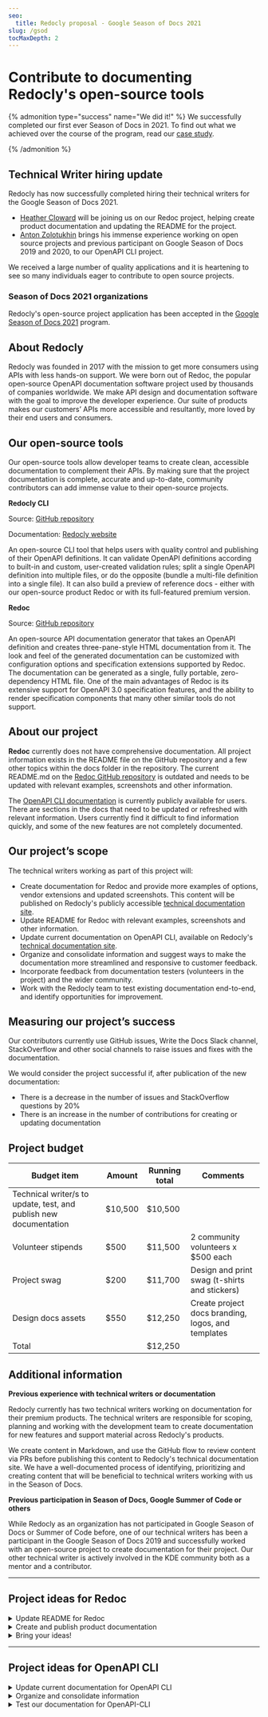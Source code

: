 ```yaml
---
seo:
  title: Redocly proposal - Google Season of Docs 2021
slug: /gsod
tocMaxDepth: 2
---
```


# Contribute to documenting Redocly's open-source tools

{% admonition type="success" name="We did it!" %}
We successfully completed our first ever Season of Docs in 2021. To find out what we achieved over the course of the program, read our [case study](./casestudy.md).

{% /admonition %}

## Technical Writer hiring update

Redocly has now successfully completed hiring their technical writers for the Google Season of Docs 2021.

- [Heather Cloward](https://twitter.com/HeatherCloward1) will be joining us on our Redoc project, helping create product documentation and updating the README for the project.
- [Anton Zolotukhin](https://www.linkedin.com/in/bandantonio/) brings his immense experience working on open source projects and previous participant on Google Season of Docs 2019 and 2020, to our OpenAPI CLI project.

We received a large number of quality applications and it is heartening to see so many individuals eager to contribute to open source projects.

### Season of Docs 2021 organizations

Redocly's open-source project application has been accepted in the [Google Season of Docs 2021](https://developers.google.com/season-of-docs/docs/participants) program.

## About Redocly

Redocly was founded in 2017 with the mission to get more consumers using APIs with less hands-on support. We were born out of Redoc, the popular open-source OpenAPI documentation software project used by thousands of companies worldwide. We make API design and documentation software with the goal to improve the developer experience. Our suite of products makes our customers’ APIs more accessible and resultantly, more loved by their end users and consumers.

## Our open-source tools

Our open-source tools allow developer teams to create clean, accessible documentation to complement their APIs. By making sure that the project documentation is complete, accurate and up-to-date, community contributors can add immense value to their open-source projects.

**Redocly CLI**

Source: [GitHub repository](https://github.com/Redocly/redocly-cli)

Documentation: [Redocly website](https://redocly.com/docs/cli/)

An open-source CLI tool that helps users with quality control and publishing of their OpenAPI definitions. It can validate OpenAPI definitions according to built-in and custom, user-created validation rules; split a single OpenAPI definition into multiple files, or do the opposite (bundle a multi-file definition into a single file). It can also build a preview of reference docs - either with our open-source product Redoc or with its full-featured premium version.

**Redoc**

Source: [GitHub repository](https://github.com/Redocly/redoc)

An open-source API documentation generator that takes an OpenAPI definition and creates three-pane-style HTML documentation from it. The look and feel of the generated documentation can be customized with configuration options and specification extensions supported by Redoc. The documentation can be generated as a single, fully portable, zero-dependency HTML file. One of the main advantages of Redoc is its extensive support for OpenAPI 3.0 specification features, and the ability to render specification components that many other similar tools do not support.

## About our project

**Redoc** currently does not have comprehensive documentation. All project information exists in the README file on the GitHub repository and a few other topics within the docs folder in the repository. The current README.md on the [Redoc GitHub repository](https://github.com/Redocly/redoc) is outdated and needs to be updated with relevant examples, screenshots and other information.

The [OpenAPI CLI documentation](https://redocly.com/docs/cli/) is currently publicly available for users. There are sections in the docs that need to be updated or refreshed with relevant information. Users currently find it difficult to find information quickly, and some of the new features are not completely documented.

## Our project’s scope

The technical writers working as part of this project will:

- Create documentation for Redoc and provide more examples of options, vendor extensions and updated screenshots. This content will be published on Redocly's publicly accessible [technical documentation site](https://redocly.com/docs/).
- Update README for Redoc with relevant examples, screenshots and other information.
- Update current documentation on OpenAPI CLI, available on Redocly's [technical documentation site](https://redocly.com/docs/cli/).
- Organize and consolidate information and suggest ways to make the documentation more streamlined and responsive to customer feedback.
- Incorporate feedback from documentation testers (volunteers in the project) and the wider community.
- Work with the Redocly team to test existing documentation end-to-end, and identify opportunities for improvement.

## Measuring  our project’s success

Our contributors currently use GitHub issues, Write the Docs Slack channel, StackOverflow and other social channels to raise issues and fixes with the documentation.

We would consider the project successful if, after publication of the new documentation:

- There is a decrease in the number of issues and StackOverflow questions by 20%
- There is an increase in the number of contributions for creating or updating documentation

## Project budget

Budget item  | Amount | Running total |  Comments
--|---|---|--
Technical writer/s to update, test, and publish new documentation | $10,500  | $10,500 |
Volunteer stipends | $500  | $11,500  | 2 community volunteers x $500 each
Project swag  | $200  | $11,700  |  Design and print swag (t-shirts and stickers)
Design docs assets  | $550 | $12,250  |  Create project docs branding, logos, and templates
Total  |   | $12,250  |

## Additional information

**Previous experience with technical writers or documentation**

Redocly currently has two technical writers working on documentation for their premium products. The technical writers are responsible for scoping, planning and working with the development team to create documentation for new features and support material across Redocly's products.

We create content in Markdown, and use the GitHub flow to review content via PRs before publishing this content to Redocly's technical documentation site. We have a well-documented process of identifying, prioritizing and creating content that will be beneficial to technical writers working with us in the Season of Docs.

**Previous participation in Season of Docs, Google Summer of Code or others**

While Redocly as an organization has not participated in Google Season of Docs or Summer of Code before, one of our technical writers has been a participant in the Google Season of Docs 2019 and successfully worked with an open-source project to create documentation for their project. Our other technical writer is actively involved in the KDE community both as a mentor and a contributor.

***
## Project ideas for Redoc

<details>
<summary>Update README for Redoc</summary>

### Problem

The current README.md on the [Redoc GitHub repository](https://github.com/Redocly/redoc) is outdated and needs to be updated with relevant examples, screenshots and other information. We need a contributor who can quickly get familiar with Redoc and improve the README for other community members.

As part of this project, the technical writer will also review closed issues in the Redoc repository, and use this feedback to update the README file.

### How would we measure success?

- Decrease in the number of first-timer issues raised
- Increase in the number of new stars (More stars will validate the usefulness and effectiveness of the docs)

### What skills would a technical writer need to work on this project?

**Must have**: Familiarity with OpenAPI and Redoc

**Nice to have**: Familiarity with GitHub flow, JSON schema, Project management skills

**Tools we use**: Slack, GitHub PRs and issues

### Volunteers

As part of the project, we have the following volunteers:

- @Roman, can help with answering questions about our product code
- @Swapnil, happy to review docs pull requests
- @Ivana, can walk through current contribution process with technical writer

### Contact info

Technical writers interested in working on this project can email gsod@redoc.ly. Please include links to your technical writing work or portfolio/résumé/CV.

</details>

<details>
<summary>Create and publish product documentation</summary>

### Problem

Redoc currently does not have comprehensive documentation. All project information exists in the README file on the GitHub repository and a few other topics within the docs folder in the repository. We need a technical writer to create documentation for Redoc features and provide more examples of options, vendor extensions and updated screenshots.

### How would we measure success?

- Decrease in the number of issues raised for topics covered in the documentation
- Increase in the number of new stars (More stars will validate the usefulness and effectiveness of the docs)

### What skills would a technical writer need to work on this project?

**Nice to have**: Experience creating documentation sites, knowledge of GitHub flows, familiarity with Redoc.

### Volunteers

As part of the project, we have the following volunteers:

@Ivana, to review docs pull requests
@Swapnil, can assist with discussing information architecture of the documentation site

### Contact info

Technical writers interested in working on this project can email gsod@redoc.ly. Please include links to your technical writing work or portfolio/résumé/CV.

</details>

<details>
<summary>Bring your ideas!</summary>

### About Redoc

Redoc is an open-source tool that generates API documentation from OpenAPI specifications. Using Redoc, you can create clean, customizable documentation with a three-panel design. Developers and contributors can write descriptions using Markdown.

### Your project ideas

Outside of the project ideas listed above, we would love to hear your ideas on how you think you can improve our documentation and positively impact the developer experience. This could be in the form of tutorials, videos, training courses etc.

Feel free to contact us with your ideas.

### Contact info

Technical writers interested in volunteering and proposing ideas can email gsod@redoc.ly.

</details>

***

## Project ideas for OpenAPI CLI

<details>
<summary>Update current documentation for OpenAPI CLI</summary>

### Problem

The OpenAPI CLI documentation is currently publicly available for users. There are sections in the docs that need to be updated or refreshed. These sections include, but are not limited to, custom plugins and rules. We need a technical writer (ideally with a developer background or experience in development) who can update the OpenAPI CLI documentation with these guides, as it involves building and testing custom plugins.

### How would we measure success?

- Decrease in the number of issues raised by new contributors
- Increase in the number of new stars (More stars will validate the usefulness and effectiveness of the docs)

### What skills would a technical writer need to work on this project?

**Must have**: Familiarity with OpenAPI

**Nice to have**: Familiarity with Github flow, JSON schema, Experience with validation/linting tools, Project management skills

**Tools we use**: Slack, GitHub PRs and issues

### Volunteers

As part of the project, we have the following volunteers:

@Swapnil, happy to review docs pull requests
@Ivana, can walk through current contribution process with technical writer

### Contact info

Technical writers interested in working on this project can email gsod@redoc.ly. Please include links to your technical writing work or portfolio/résumé/CV.

</details>

<details>
<summary>Organize and consolidate information</summary>

### Problem

Our OpenAPI CLI documentation is sprawling and outdated in some places. Users raise issues or ask questions via the GitHub repository if they cannot find the information they are looking for.

As part of this project, use your information architecture and documentation skills to organize and consolidate information where appropriate and suggest ways to make the documentation more streamlined and responsive to customer feedback.

### How would we measure success?

- Better structure and navigation for our documentation
- Decrease in the number of issues raised for topics covered in the documentation

### What skills would a technical writer need to work on this project?

**Nice to have**: Experience reorganizing large and mature documentation sets, working with developers to improve information architecture

### Volunteers

As part of the project, we have the following volunteers:

@Swapnil, happy to review docs pull requests

### Contact info

Technical writers interested in working on this project can email gsod@redoc.ly. Please include links to your technical writing work or portfolio/résumé/CV.

</details>

<details>
<summary>Test our documentation for OpenAPI-CLI</summary>

### Problem

Our current documentation for OpenAPI CLI covers a lot of information for various use cases. As part of this project, we want someone to come and test our documentation end-to-end, and identify opportunities for improvement.

### How would we measure success?

- Decrease in the number of issues raised by new contributors

### What skills would a technical writer need to work on this project?

**Must have**: Familiarity with GitHub and OpenAPI CLI

**Nice to have**: Testing tools

### Volunteers

Encourage community members to sign up to help with specific tasks, for example:

@Anatolii, can help with answering questions about our tests
@Andriyy, happy to review docs pull requests
@Ivana, can walk through current contribution process with technical writer

### Contact info

Technical writers interested in working on this project can email gsod@redoc.ly. Please include links to your technical writing work or portfolio/résumé/CV.

</details>
